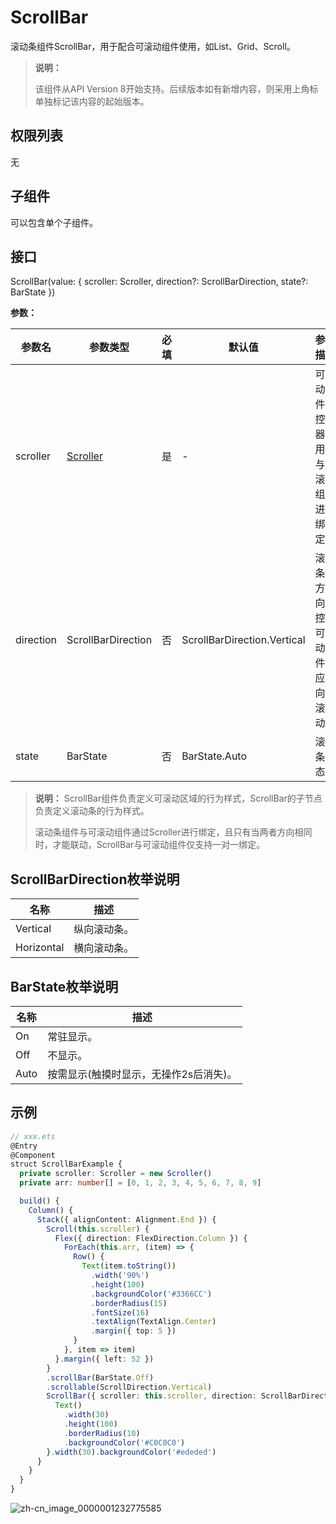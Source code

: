 # ScrollBar

滚动条组件ScrollBar，用于配合可滚动组件使用，如List、Grid、Scroll。

>  **说明：**
>
>  该组件从API Version 8开始支持。后续版本如有新增内容，则采用上角标单独标记该内容的起始版本。


## 权限列表

无


## 子组件

可以包含单个子组件。


## 接口

ScrollBar(value: { scroller: Scroller, direction?: ScrollBarDirection, state?: BarState })

**参数：**

| 参数名       | 参数类型                                     | 必填   | 默认值                         | 参数描述                    |
| --------- | ---------------------------------------- | ---- | --------------------------- | ----------------------- |
| scroller  | [Scroller](ts-container-scroll.md#scroller) | 是    | -                           | 可滚动组件的控制器。用于与可滚动组件进行绑定。 |
| direction | ScrollBarDirection                       | 否    | ScrollBarDirection.Vertical | 滚动条的方向，控制可滚动组件对应方向的滚动。  |
| state     | BarState                                 | 否    | BarState.Auto               | 滚动条状态。                  |

>  **说明：**
>  ScrollBar组件负责定义可滚动区域的行为样式，ScrollBar的子节点负责定义滚动条的行为样式。
>
>  滚动条组件与可滚动组件通过Scroller进行绑定，且只有当两者方向相同时，才能联动，ScrollBar与可滚动组件仅支持一对一绑定。

## ScrollBarDirection枚举说明

| 名称         | 描述     |
| ---------- | ------ |
| Vertical   | 纵向滚动条。 |
| Horizontal | 横向滚动条。 |

## BarState枚举说明

| 名称   | 描述                    |
| ---- | --------------------- |
| On   | 常驻显示。                 |
| Off  | 不显示。                  |
| Auto | 按需显示(触摸时显示，无操作2s后消失)。 |

## 示例

```ts
// xxx.ets
@Entry
@Component
struct ScrollBarExample {
  private scroller: Scroller = new Scroller()
  private arr: number[] = [0, 1, 2, 3, 4, 5, 6, 7, 8, 9]

  build() {
    Column() {
      Stack({ alignContent: Alignment.End }) {
        Scroll(this.scroller) {
          Flex({ direction: FlexDirection.Column }) {
            ForEach(this.arr, (item) => {
              Row() {
                Text(item.toString())
                  .width('90%')
                  .height(100)
                  .backgroundColor('#3366CC')
                  .borderRadius(15)
                  .fontSize(16)
                  .textAlign(TextAlign.Center)
                  .margin({ top: 5 })
              }
            }, item => item)
          }.margin({ left: 52 })
        }
        .scrollBar(BarState.Off)
        .scrollable(ScrollDirection.Vertical)
        ScrollBar({ scroller: this.scroller, direction: ScrollBarDirection.Vertical,state: BarState.Auto }) {
          Text()
            .width(30)
            .height(100)
            .borderRadius(10)
            .backgroundColor('#C0C0C0')
        }.width(30).backgroundColor('#ededed')
      }
    }
  }
}
```


![zh-cn_image_0000001232775585](figures/zh-cn_image_0000001232775585.gif)
